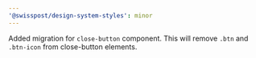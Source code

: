 ```yaml
---
'@swisspost/design-system-styles': minor
---
```


Added migration for `close-button` component. This will remove `.btn` and `.btn-icon` from close-button elements.
